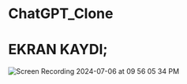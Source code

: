 # ChatGPT_Clone
# EKRAN KAYDI;

![Screen Recording 2024-07-06 at 09 56 05 34 PM](https://github.com/gknsntrk90/ChatGPT_Clone/assets/133425361/c0e73c4f-6f8a-4053-abad-6c299627f750)
